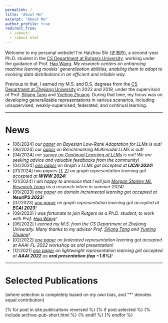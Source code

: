 ```yaml
---
permalink: /
title: "About Me"
excerpt: "About Me"
author_profile: true
redirect_from: 
  - /about/
  - /about.html
---
```


Welcome to my personal website! I'm Haizhou Shi (史海舟), a second-year Ph.D. student in the [CS Department at Rutgers University](https://www.cs.rutgers.edu), working under the guidance of Prof. [Hao Wang](http://wanghao.in). *My research centers on enhancing machine learning models' generalization abilities, enabling them to adapt to evolving data distributions in an efficient and reliable way.*

Previous to that, I earned my M.S. and B.S. degrees from the [CS Department at Zhejiang University](http://www.en.cs.zju.edu.cn) in 2022 and 2019, under the supervision of Prof. [Siliang Tang](https://person.zju.edu.cn/en/siliang) and [Yueting Zhuang](https://person.zju.edu.cn/en/yzhuang). During that time, my focus was on developing generalizable representations in various scenarios, including unsupervised, weakly-supervised, federated, and continual learning.

<!-- ----
**Job Hunting**: I am now actively looking for the internship opportunity in Summer 2024! *I am interested in working on the topics of (but not limited to) continual pre-training/adaptation for LLMs/large generative models.*
Please contact me if you are interested (and happen to have an opening in your team 🥹)! -->

----
# News
- [06/2024] *our [paper](https://arxiv.org/abs/2406.11675) on Bayesian Low-Rank Adaptation for LLMs is out!* 
- [06/2024] *our [paper](https://arxiv.org/abs/2406.11230) on Benchmarking Multimodal LLMs is out!* 
- [04/2024] *our [survey on Continual Learning of LLMs](https://arxiv.org/abs/2404.16789) is out! We are seeking advice and valuable feedbacks from the community!*
- [04/2024] *[one paper](https://arxiv.org/abs/2401.15569) on Graph x LLMs got accepted at **IJCAI 2024**!*
- [01/2024] *two papers [[1](https://arxiv.org/abs/2307.13055), [2](https://arxiv.org/abs/2310.07365)] on graph representation learning got accepted at **WWW 2024**!*
- [01/2024] *I am happy to annouce that I will join [Morgan Stanley ML Research Team](https://www.morganstanley.com/about-us/technology/machine-learning-research-team) as a research intern in summer 2024!*
- [09/2023] *[one paper](https://arxiv.org/abs/2310.12244) on domain incremental learning got accepted at **NeurIPS 2023**!*
- [07/2023] *[one paper](https://arxiv.org/abs/2303.05231) on graph representation learning got accepted at **ECAI 2023**!*
- [09/2022] *I was fortunate to join Rutgers as a Ph.D. student, to work with Prof. [Hao Wang](http://wanghao.in)!*
- [06/2022] *I earned my M.S. from the CS Department at Zhejiang University. Many thanks to my advisor Prof. [Siliang Tang](https://person.zju.edu.cn/en/siliang) and [Yueting Zhuang](https://person.zju.edu.cn/en/yzhuang)!*
- [02/2022] *[one paper](https://arxiv.org/abs/2109.14611) on federated representation learning got accepted at AAAI-FL-2022 workshop as oral presentation!*
- [12/2021] *[one paper](https://arxiv.org/abs/2107.14762) on lightweight representation learning got accepted at **AAAI 2022** as **oral presentation (top \~1.6%)**!*


----
# Selected Publications 

(where selection is completely based on my own bias, and "*" denotes equal contribution)

{% for post in site.publications reversed %}
  {% if post.selected %}
  {% include archive-pub-short.html %}
  {% endif %}
{% endfor %}